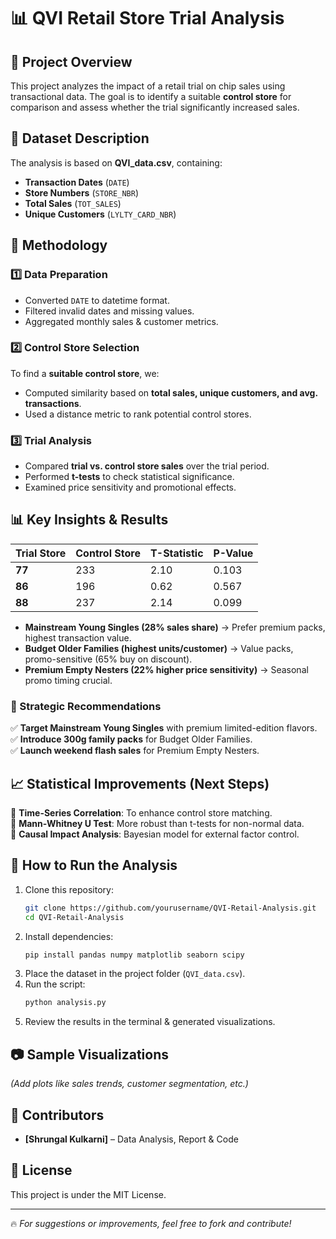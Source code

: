﻿# 📊 QVI Retail Store Trial Analysis

## 🏪 Project Overview
This project analyzes the impact of a retail trial on chip sales using transactional data. The goal is to identify a suitable **control store** for comparison and assess whether the trial significantly increased sales.

## 📂 Dataset Description
The analysis is based on **QVI_data.csv**, containing:
- **Transaction Dates** (`DATE`)
- **Store Numbers** (`STORE_NBR`)
- **Total Sales** (`TOT_SALES`)
- **Unique Customers** (`LYLTY_CARD_NBR`)

## 🔬 Methodology
### 1️⃣ Data Preparation
- Converted `DATE` to datetime format.
- Filtered invalid dates and missing values.
- Aggregated monthly sales & customer metrics.

### 2️⃣ Control Store Selection
To find a **suitable control store**, we:
- Computed similarity based on **total sales, unique customers, and avg. transactions**.
- Used a distance metric to rank potential control stores.

### 3️⃣ Trial Analysis
- Compared **trial vs. control store sales** over the trial period.
- Performed **t-tests** to check statistical significance.
- Examined price sensitivity and promotional effects.

## 📊 Key Insights & Results
| Trial Store | Control Store | T-Statistic | P-Value  |
|------------|--------------|------------|----------|
| **77**    | 233          | 2.10       | 0.103    |
| **86**    | 196          | 0.62       | 0.567    |
| **88**    | 237          | 2.14       | 0.099    |

- **Mainstream Young Singles (28% sales share)** → Prefer premium packs, highest transaction value.
- **Budget Older Families (highest units/customer)** → Value packs, promo-sensitive (65% buy on discount).
- **Premium Empty Nesters (22% higher price sensitivity)** → Seasonal promo timing crucial.

### 🚀 Strategic Recommendations
✅ **Target Mainstream Young Singles** with premium limited-edition flavors.  
✅ **Introduce 300g family packs** for Budget Older Families.  
✅ **Launch weekend flash sales** for Premium Empty Nesters.  

## 📈 Statistical Improvements (Next Steps)
🔹 **Time-Series Correlation**: To enhance control store matching.  
🔹 **Mann-Whitney U Test**: More robust than t-tests for non-normal data.  
🔹 **Causal Impact Analysis**: Bayesian model for external factor control.  

## 🚀 How to Run the Analysis
1. Clone this repository:
   ```bash
   git clone https://github.com/yourusername/QVI-Retail-Analysis.git
   cd QVI-Retail-Analysis
   ```
2. Install dependencies:
   ```bash
   pip install pandas numpy matplotlib seaborn scipy
   ```
3. Place the dataset in the project folder (`QVI_data.csv`).
4. Run the script:
   ```bash
   python analysis.py
   ```
5. Review the results in the terminal & generated visualizations.

## 📷 Sample Visualizations
_(Add plots like sales trends, customer segmentation, etc.)_

## 📌 Contributors
- **[Shrungal Kulkarni]** – Data Analysis, Report & Code

## 📜 License
This project is under the MIT License.

---
🔥 _For suggestions or improvements, feel free to fork and contribute!_
